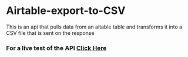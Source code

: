 # Airtable-export-to-CSV

This is an api that pulls data from an aitable table and transforms it into a CSV file that is sent on the response

### For a live test of the API [Click Here](https://rapidapi.com/melvingonzalez470@gmail.com/api/airtable-export)

